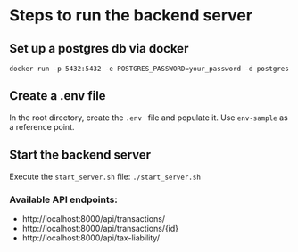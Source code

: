 # Steps to run the backend server

## Set up a postgres db via docker
`docker run -p 5432:5432 -e POSTGRES_PASSWORD=your_password -d postgres`

## Create a .env file
In the root directory, create the `.env ` file and populate it. Use `env-sample` as a reference point.

## Start the backend server
Execute the `start_server.sh` file: `./start_server.sh`

### Available API endpoints:
- http://localhost:8000/api/transactions/
- http://localhost:8000/api/transactions/{id}
- http://localhost:8000/api/tax-liability/


